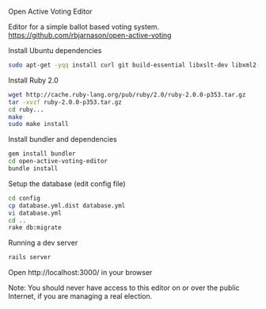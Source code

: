 Open Active Voting Editor

Editor for a simple ballot based voting system.
https://github.com/rbjarnason/open-active-voting

Install Ubuntu dependencies
````bash
sudo apt-get -yqq install curl git build-essential libxslt-dev libxml2-dev libmysqlclient-dev mysql-server
````

Install Ruby 2.0
````bash
wget http://cache.ruby-lang.org/pub/ruby/2.0/ruby-2.0.0-p353.tar.gz
tar -xvzf ruby-2.0.0-p353.tar.gz
cd ruby...
make
sudo make install
````

Install bundler and dependencies
````bash
gem install bundler
cd open-active-voting-editor
bundle install
````

Setup the database (edit config file)
````bash
cd config
cp database.yml.dist database.yml
vi database.yml
cd ..
rake db:migrate
````

Running a dev server
````bash
rails server
````

Open http://localhost:3000/ in your browser

Note: You should never have access to this editor on or over the public Internet, if you are managing a real election.
